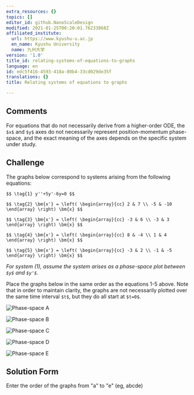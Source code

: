 ```yaml
---
extra_resources: {}
topics: []
editor_id: github.NanoScaleDesign
modified: 2021-01-25T00:20:01.76233868Z
affiliated_institute:
  url: https://www.kyushu-u.ac.jp
  en_name: Kyushu University
  name: 九州大学
version: '1.0'
title_id: relating-systems-of-equations-to-graphs
language: en
id: edc5f416-4593-418a-80b4-33cd029de35f
translations: {}
title: Relating systems of equations to graphs

---
```


## Comments
For equations that do not necessarily derive from a higher-order ODE, the `$x$` and `$y$` axes do not necessarily represent position-momentum phase-space, and the exact meaning of the axes depends on the specific system under study.


## Challenge
The graphs below correspond to systems arising from the following equations:

`$$ \tag{1}
    y''+5y'-6y=0
$$`

`$$ \tag{2}
  \bm{x'} = \left(
    \begin{array}{cc}
      2 & 7 \\
      -5 & -10
    \end{array}
  \right) \bm{x}
$$`

`$$ \tag{3}
  \bm{x'} = \left(
    \begin{array}{cc}
      -3 & 6 \\
      -3 & 3
    \end{array}
  \right) \bm{x}
$$`

`$$ \tag{4}
  \bm{x'} = \left(
    \begin{array}{cc}
        8 & -4 \\
        1 & 4
    \end{array}
  \right) \bm{x}
$$`

`$$ \tag{5}
  \bm{x'} = \left(
    \begin{array}{cc}
        -3 & 2 \\
        -1 & -5
    \end{array}
  \right) \bm{x}
$$`

*For system (1), assume the system arises as a phase-space plot between `$y$` and `$y'$`.*

Place the graphs below in the same order as the equations 1-5 above.
Note that in order to maintain clarity, the graphs are not necessarily plotted over the same time interval `$t$`, but they do all start at `$t=0$`.

![Phase-space A](/api/v0/teachers/github.NanoScaleDesign/resources/public/760c80f9-3d55-4e81-8560-6bc7a3c536b4.jpeg/760c80f9-3d55-4e81-8560-6bc7a3c536b4.jpeg)

![Phase-space B](/api/v0/teachers/github.NanoScaleDesign/resources/public/a9416e46-39e3-487a-89bc-c17da9ea5602.jpeg/a9416e46-39e3-487a-89bc-c17da9ea5602.jpeg)

![Phase-space C](/api/v0/teachers/github.NanoScaleDesign/resources/public/f95c10c6-227c-4c72-8c9f-85acb20bf8d7.jpeg/f95c10c6-227c-4c72-8c9f-85acb20bf8d7.jpeg)

![Phase-space D](/api/v0/teachers/github.NanoScaleDesign/resources/public/2f7badbb-9a47-4982-bef8-500b14a45ec2.jpeg/2f7badbb-9a47-4982-bef8-500b14a45ec2.jpeg)

![Phase-space E](/api/v0/teachers/github.NanoScaleDesign/resources/public/2d7cf942-2bd1-4971-967e-7c175925dc9c.jpeg/2d7cf942-2bd1-4971-967e-7c175925dc9c.jpeg)


## Solution Form
Enter the order of the graphs from "a" to "e" (eg, abcde)
